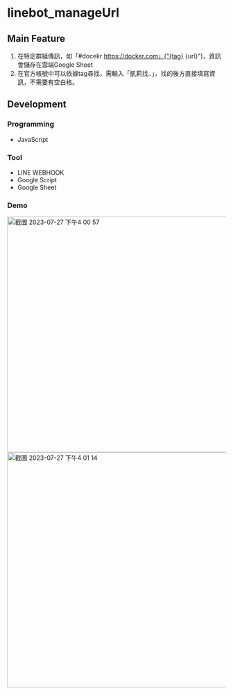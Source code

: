 # linebot_manageUrl

## Main Feature
1. 在特定群組傳訊，如「#docekr https://docker.com」("{tag} {url}")，資訊會儲存在雲端Google Sheet
2. 在官方帳號中可以依據tag尋找，需輸入「凱莉找..」，找的後方直接填寫資訊，不需要有空白格。

## Development

### Programming 
- JavaScript
  
### Tool 
- LINE WEBHOOK
- Google Script
- Google Sheet

### Demo 
<img width="542" alt="截圖 2023-07-27 下午4 00 57" src="https://github.com/SiaoChi/linebot_manageUrl/assets/98171354/df67f253-f56b-4134-ad23-4f4b70102f8c">
<img width="541" alt="截圖 2023-07-27 下午4 01 14" src="https://github.com/SiaoChi/linebot_manageUrl/assets/98171354/c66dc101-207e-4072-b42e-2ec0d7ad3170">


